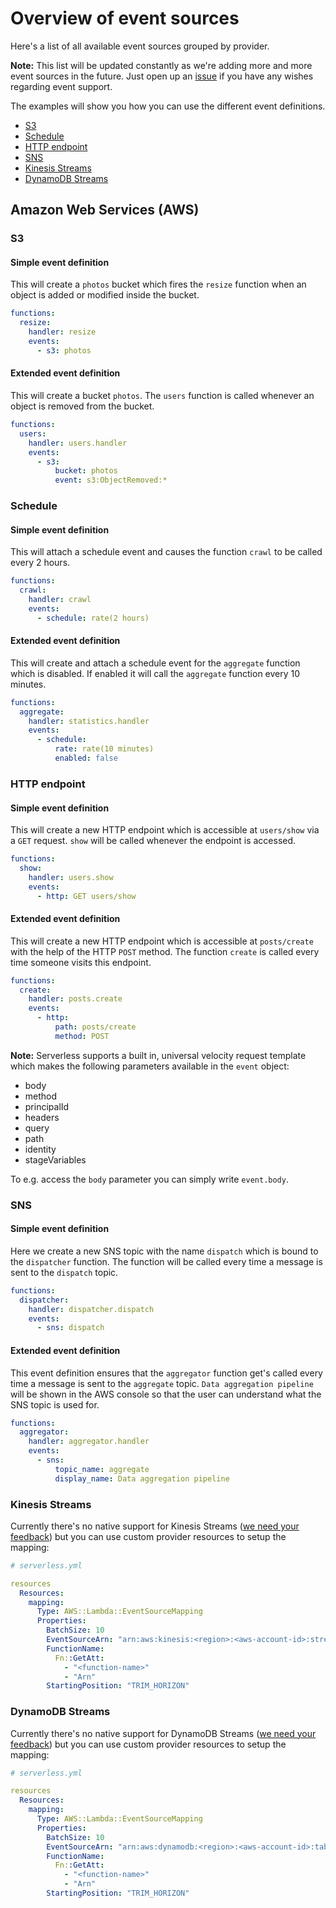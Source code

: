 # Overview of event sources

Here's a list of all available event sources grouped by provider.

**Note:** This list will be updated constantly as we're adding more and more event sources in the future.
Just open up an [issue](https://github.com/serverless/serverless/issues) if you have any wishes regarding event support.

The examples will show you how you can use the different event definitions.

- [S3](#s3)
- [Schedule](#schedule)
- [HTTP endpoint](#http-endpoint)
- [SNS](#sns)
- [Kinesis Streams](#kinesis-streams)
- [DynamoDB Streams](#dynamodb-streams)

## Amazon Web Services (AWS)

### S3

#### Simple event definition

This will create a `photos` bucket which fires the `resize` function when an object is added or modified inside the bucket.

```yml
functions:
  resize:
    handler: resize
    events:
      - s3: photos
```

#### Extended event definition

This will create a bucket `photos`. The `users` function is called whenever an object is removed from the bucket.

```yml
functions:
  users:
    handler: users.handler
    events:
      - s3:
          bucket: photos
          event: s3:ObjectRemoved:*
```

### Schedule

#### Simple event definition

This will attach a schedule event and causes the function `crawl` to be called every 2 hours.

```yml
functions:
  crawl:
    handler: crawl
    events:
      - schedule: rate(2 hours)
```

#### Extended event definition

This will create and attach a schedule event for the `aggregate` function which is disabled. If enabled it will call
the `aggregate` function every 10 minutes.

```yml
functions:
  aggregate:
    handler: statistics.handler
    events:
      - schedule:
          rate: rate(10 minutes)
          enabled: false
```

### HTTP endpoint

#### Simple event definition

This will create a new HTTP endpoint which is accessible at `users/show` via a `GET` request. `show` will be called
whenever the endpoint is accessed.

```yml
functions:
  show:
    handler: users.show
    events:
      - http: GET users/show
```

#### Extended event definition

This will create a new HTTP endpoint which is accessible at `posts/create` with the help of the HTTP `POST` method.
The function `create` is called every time someone visits this endpoint.

```yml
functions:
  create:
    handler: posts.create
    events:
      - http:
          path: posts/create
          method: POST
```

**Note:** Serverless supports a built in, universal velocity request template which makes the following parameters available
in the `event` object:

- body
- method
- principalId
- headers
- query
- path
- identity
- stageVariables

To e.g. access the `body` parameter you can simply write `event.body`.

### SNS

#### Simple event definition

Here we create a new SNS topic with the name `dispatch` which is bound to the `dispatcher` function. The function will be
called every time a message is sent to the `dispatch` topic.

```yml
functions:
  dispatcher:
    handler: dispatcher.dispatch
    events:
      - sns: dispatch
```

#### Extended event definition

This event definition ensures that the `aggregator` function get's called every time a message is sent to the
`aggregate` topic. `Data aggregation pipeline` will be shown in the AWS console so that the user can understand what the
SNS topic is used for.

```yml
functions:
  aggregator:
    handler: aggregator.handler
    events:
      - sns:
          topic_name: aggregate
          display_name: Data aggregation pipeline
```

### Kinesis Streams

Currently there's no native support for Kinesis Streams ([we need your feedback](https://github.com/serverless/serverless/issues/1608))
but you can use custom provider resources to setup the mapping:

```yml
# serverless.yml

resources
  Resources:
    mapping:
      Type: AWS::Lambda::EventSourceMapping
      Properties:
        BatchSize: 10
        EventSourceArn: "arn:aws:kinesis:<region>:<aws-account-id>:stream/<stream-name>"
        FunctionName:
          Fn::GetAtt:
            - "<function-name>"
            - "Arn"
        StartingPosition: "TRIM_HORIZON"
```

### DynamoDB Streams

Currently there's no native support for DynamoDB Streams ([we need your feedback](https://github.com/serverless/serverless/issues/1441))
but you can use custom provider resources to setup the mapping:

```yml
# serverless.yml

resources
  Resources:
    mapping:
      Type: AWS::Lambda::EventSourceMapping
      Properties:
        BatchSize: 10
        EventSourceArn: "arn:aws:dynamodb:<region>:<aws-account-id>:table/<table-name>/stream/<stream-name>"
        FunctionName:
          Fn::GetAtt:
            - "<function-name>"
            - "Arn"
        StartingPosition: "TRIM_HORIZON"
```
